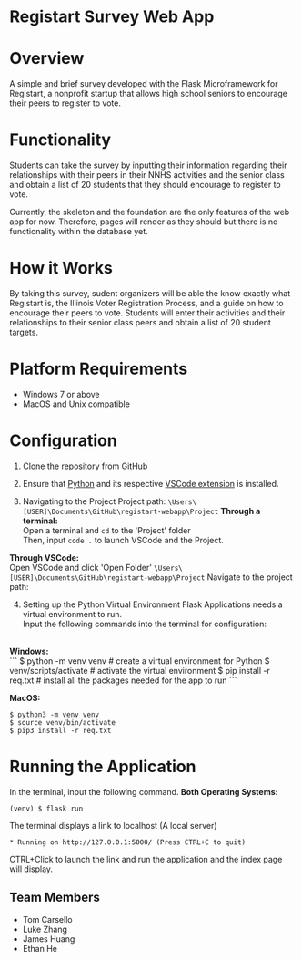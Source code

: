 # Registart Survey Web App

# Overview
A simple and brief survey developed with the Flask Microframework for Registart, a nonprofit startup that allows high school seniors to encourage their peers to register to vote.

# Functionality
Students can take the survey by inputting their information regarding their relationships with their peers in their NNHS activities and the senior class and obtain a list of 20 students that they should encourage to register to vote. 

Currently, the skeleton and the foundation are the only features of the web app for now. Therefore, pages will render as they should but there is no functionality within the database yet.

# How it Works
By taking this survey, sudent organizers will be able the know exactly what Registart is, the Illinois Voter Registration Process, and a guide on how to encourage their peers to vote. Students will enter their activities and their relationships to their senior class peers and obtain a list of 20 student targets.

# Platform Requirements
- Windows 7 or above <br/>
- MacOS and Unix compatible <br/>

# Configuration 
1. Clone the repository from GitHub

2. Ensure that [Python](https://www.python.org/) and its respective [VSCode extension](https://code.visualstudio.com/docs/python/python-tutorial) is installed. <br/>

3. Navigating to the Project
Project path: ``\Users\[USER]\Documents\GitHub\registart-webapp\Project``
<strong>Through a terminal:</strong><br/>
Open a terminal and ``cd`` to the 'Project' folder<br/>
Then, input ``code .`` to launch VSCode and the Project.<br/>

<strong>Through VSCode:</strong><br/>
Open VSCode and click 'Open Folder' ``\Users\[USER]\Documents\GitHub\registart-webapp\Project``
Navigate to the project path:

4. Setting up the Python Virtual Environment
Flask Applications needs a virtual environment to run.  <br/>
Input the following commands into the terminal for configuration: <br/>
<br/>
<strong>Windows:</strong><br/>
```
$ python -m venv venv       # create a virtual environment for Python 
$ venv/scripts/activate     # activate the virtual environment  
$ pip install -r req.txt    # install all the packages needed for the app to run
```

<strong>MacOS:</strong><br/>
```
$ python3 -m venv venv 
$ source venv/bin/activate 
$ pip3 install -r req.txt 
```

# Running the Application
In the terminal, input the following command.
<strong>Both Operating Systems: </strong><br/>
```
(venv) $ flask run
```
The terminal displays a link to localhost (A local server) <br/>
``` 
* Running on http://127.0.0.1:5000/ (Press CTRL+C to quit)
```
CTRL+Click to launch the link and run the application and the index page will display. <br/>

## Team Members
* Tom Carsello
* Luke Zhang
* James Huang
* Ethan He
